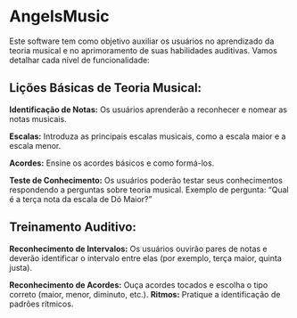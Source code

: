 # AngelsMusic
Este software tem como objetivo auxiliar os usuários no aprendizado da teoria musical e no aprimoramento de suas habilidades auditivas. Vamos detalhar cada nível de funcionalidade:

## Lições Básicas de Teoria Musical:

  **Identificação de Notas:** Os usuários aprenderão a reconhecer e nomear as notas musicais.
  
  **Escalas:** Introduza as principais escalas musicais, como a escala maior e a escala menor.
  
  **Acordes:** Ensine os acordes básicos e como formá-los.
  
  **Teste de Conhecimento:** Os usuários poderão testar seus conhecimentos respondendo a perguntas sobre teoria musical.
  Exemplo de pergunta: “Qual é a terça nota da escala de Dó Maior?”
  
## Treinamento Auditivo:
  **Reconhecimento de Intervalos:** Os usuários ouvirão pares de notas e deverão identificar o intervalo entre elas (por exemplo, terça maior, quinta justa).
  
  **Reconhecimento de Acordes:** Ouça acordes tocados e escolha o tipo correto (maior, menor, diminuto, etc.).
  **Ritmos:** Pratique a identificação de padrões rítmicos.
